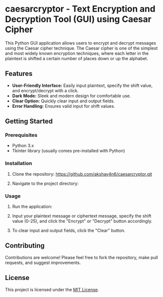 # caesarcryptor - Text Encryption and Decryption Tool (GUI) using Caesar Cipher

This Python GUI application allows users to encrypt and decrypt messages using the Caesar cipher technique. The Caesar cipher is one of the simplest and most widely known encryption techniques, where each letter in the plaintext is shifted a certain number of places down or up the alphabet.

## Features

- **User-Friendly Interface:** Easily input plaintext, specify the shift value, and encrypt/decrypt with a click.
- **Dark Mode:** Sleek and modern design for comfortable use.
- **Clear Option:** Quickly clear input and output fields.
- **Error Handling:** Ensures valid input for shift values.

## Getting Started

### Prerequisites

- Python 3.x
- Tkinter library (usually comes pre-installed with Python)

### Installation

1. Clone the repository:
https://github.com/akshay4n6/caesarcryptor.git

2. Navigate to the project directory:

### Usage

1. Run the application:

2. Input your plaintext message or ciphertext message, specify the shift value (0-25), and click the "Encrypt" or "Decrypt" button accordingly.

3. To clear input and output fields, click the "Clear" button.

## Contributing

Contributions are welcome! Please feel free to fork the repository, make pull requests, and suggest improvements.

## License

This project is licensed under the [MIT License](LICENSE).



